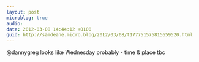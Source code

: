 ```yaml
---
layout: post
microblog: true
audio: 
date: 2012-03-08 14:44:12 +0100
guid: http://samdeane.micro.blog/2012/03/08/t177751575815659520.html
---
```

@dannygreg looks like Wednesday probably - time &amp; place tbc
